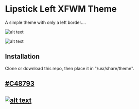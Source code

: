 # Lipstick Left XFWM Theme

A simple theme with only a left border....

![alt text](http://i.imgur.com/bIVnsDe.png "Lipstick Left Theme")

![alt text](http://i.imgur.com/8q8Br9O.png "Lipstick Left Theme Dirty Screenshot")

## Installation

Clone or download this repo, then place it in "/usr/share/theme".

## [#C48793](https://www.computerhope.com/cgi-bin/htmlcolor.pl?c=C48793)

## [![alt text](https://i.imgur.com/U7xTBLx.jpg "#C48793")](https://www.computerhope.com/cgi-bin/htmlcolor.pl?c=C48793)
